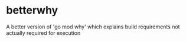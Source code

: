 # betterwhy
A better version of 'go mod why' which explains build requirements not actually required for execution
